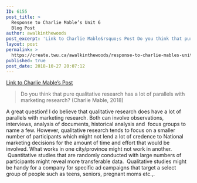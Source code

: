```yaml
---
ID: 6155
post_title: >
  Response to Charlie Mable’s Unit 6
  Blog Post
author: awalkinthewoods
post_excerpt: 'Link to Charlie Mable&rsquo;s Post Do you think that pure qualitative research has a lot of parallels with marketing research? (Charlie Mable, 2018) A great question! I do believe that qualitative research does have a lot of parallels with marketing research. Both can involve observations, interviews, analysis of documents, historical analysis and &nbsp;focus groups to [&hellip;]'
layout: post
permalink: >
  https://create.twu.ca/awalkinthewoods/response-to-charlie-mables-unit-6-blog-post/
published: true
post_date: 2018-10-27 20:07:12
---
```

<a href="https://create.twu.ca/charliemable/2018/10/26/unit-6-qualitative-research/"  rel="noopener">Link to Charlie Mable&#8217;s Post</a>

<blockquote>Do you think that pure qualitative research has a lot of parallels with marketing research? (Charlie Mable, 2018)</p></blockquote>

A great question! I do believe that qualitative research does have a lot of parallels with marketing research. Both can involve observations, interviews, analysis of documents, historical analysis and  focus groups to name a few. However, qualitative research tends to focus on a smaller number of participants which might not lend a lot of credence to National marketing decisions for the amount of time and effort that would be involved. What works in one city/province might not work in another.  Quantitative studies that are randomly conducted with large numbers of participants might reveal more transferable data.  Qualitative studies might be handy for a company for specific ad campaigns that target a select group of people such as teens, seniors, pregnant moms etc.,.